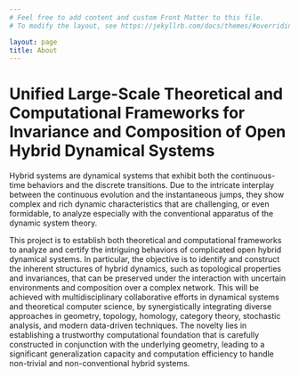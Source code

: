 ```yaml
---
# Feel free to add content and custom Front Matter to this file.
# To modify the layout, see https://jekyllrb.com/docs/themes/#overriding-theme-defaults

layout: page
title: About
---
```


# Unified Large-Scale Theoretical and Computational Frameworks for Invariance and Composition of Open Hybrid Dynamical Systems


Hybrid systems are dynamical systems that exhibit both the continuous-time behaviors and the discrete transitions. 
Due to the intricate interplay between the continuous evolution and the instantaneous jumps, they show complex and rich dynamic characteristics that are challenging, or even formidable, to analyze especially with the conventional apparatus of the dynamic system theory. 

This project is to establish both theoretical and computational frameworks to analyze and certify the intriguing behaviors of complicated open hybrid dynamical systems. 
In particular, the objective is to identify and construct the inherent structures of hybrid dynamics, such as topological properties and invariances, that can be preserved under the interaction with uncertain environments and composition over a complex network. 
This will be achieved with multidisciplinary collaborative efforts in dynamical systems and theoretical computer science, by synergistically integrating diverse approaches in geometry, topology, homology, category theory, stochastic analysis, and modern data-driven techniques.
The novelty lies in establishing a trustworthy computational foundation that is carefully constructed in conjunction with the underlying geometry, leading to a significant generalization capacity and computation efficiency to handle non-trivial and non-conventional hybrid systems. 


